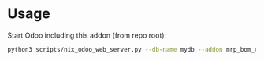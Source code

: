 # Usage

Start Odoo including this addon (from repo root):

```bash
python3 scripts/nix_odoo_web_server.py --db-name mydb --addon mrp_bom_component_menu
```

